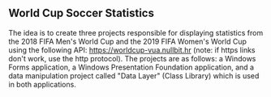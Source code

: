 ## World Cup Soccer Statistics
The idea is to create three projects responsible for displaying statistics from the 2018 FIFA Men's World Cup and the 2019 FIFA Women's World Cup using the following API: https://worldcup-vua.nullbit.hr (note: if https links don't work, use the http protocol).
The projects are as follows: a Windows Forms application, a Windows Presentation Foundation application, and a data manipulation project called "Data Layer" (Class Library) which is used in both applications.

